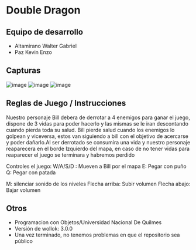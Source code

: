 # Double Dragon 

## Equipo de desarrollo

- Altamirano Walter Gabriel
- Paz Kevin Enzo

## Capturas

![image](https://github.com/obj1unq/2023s2-tp-game-grupo-5-2/assets/142265288/723e6a63-0eb5-4ad9-adcc-cc7970eb44af)
![image](https://github.com/obj1unq/2023s2-tp-game-grupo-5-2/assets/142265288/afa24dfe-a6c5-47a3-b005-580e0710a46e)
![image](https://github.com/obj1unq/2023s2-tp-game-grupo-5-2/assets/142265288/8896a807-5143-4845-bee7-6f8e83aaa353)



## Reglas de Juego / Instrucciones

Nuestro personaje Bill debera de derrotar a 4 enemigos para ganar el juego, dispone de 3 vidas para poder hacerlo y las mismas se le iran descontando cuando pierda toda su salud. Bill pierde salud cuando los enemigos lo golpean y viceversa, estos van siguiendo a bill con el objetivo de acercarse y poder dañarlo.Al ser derrotado se consumira una vida y nuestro personaje reaparecera en el borde Izquierdo del mapa, en caso de no tener vidas para reaparecer el juego se terminara y habremos perdido 

Controles el juego:
W/A/S/D : Mueven a Bill por el mapa 
E: Pegar con puño
Q: Pegar con patada

M: silenciar sonido de los niveles
Flecha arriba: Subir volumen
Flecha abajo: Bajar volumen

## Otros 

- Programacion con Objetos/Universidad Nacional De Quilmes 
- Versión de wollok: 3.0.0
- Una vez terminado, no tenemos problemas en que el repositorio sea público
